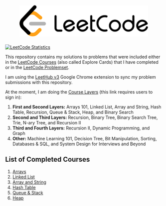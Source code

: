 <h1 align="center"><img src="leetcode_logo.svg" height="100" title="LeetCode"/></h1>

<a href="https://leetcode.com/u/ivan8g5m2d3k7/"> 
         <img src="https://leetcard.jacoblin.cool/ivan8g5m2d3k7?theme=light&font=Noto%20Sans&animation=false" height="165" title="LeetCode Statistics"/></a>
         
This repository contains my solutions to problems that were included either in the [LeetCode Courses](https://leetcode.com/explore/) (also called Explore Cards) that I have completed or in the [LeetCode Problemset](https://leetcode.com/problemset/).

I am using the [LeetHub v3](https://chromewebstore.google.com/u/1/detail/leethub-v3/kdkgpjpenaeoodajljkflmlnkoihkmda) Google Chrome extension to sync my problem submissions with this repository.

At the moment, I am doing the [Course Layers](https://leetcode.com/explore/learn/card/the-leetcode-beginners-guide/679/sql-syntax/4358/) (this link requires users to sign in):
<ol>
  <li><b>First and Second Layers:</b> Arrays 101, Linked List, Array and String, Hash Table, Recursion, Queue & Stack, Heap, and Binary Search</li>
  <li><b>Second and Third Layers:</b> Recursion, Binary Tree, Binary Search Tree, Trie, N-ary Tree, and Recursion II</li>
  <li><b>Third and Fourth Layers:</b> Recursion II, Dynamic Programming, and Graph</li>
  <li><b>Other:</b> Machine Learning 101, Decision Tree, Bit Manipulation, Sorting, Databases & SQL, and System Design for Interviews and Beyond</li>
</ol>

## List of Completed Courses

<ol>
         <li><a href="https://leetcode.com/explore/learn/card/fun-with-arrays/">Arrays</a></li>
         <li><a href="https://leetcode.com/explore/learn/card/linked-list/">Linked List</a></li>
         <li><a href="https://leetcode.com/explore/learn/card/array-and-string/">Array and String</a></li>
         <li><a href="https://leetcode.com/explore/learn/card/hash-table/">Hash Table</a></li>
         <li><a href="https://leetcode.com/explore/learn/card/queue-stack/">Queue & Stack</a></li>
         <li><a href="https://leetcode.com/explore/learn/card/heap/">Heap</a></li>
</ol>
